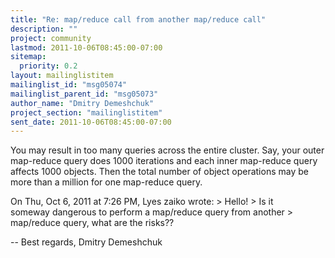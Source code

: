 ```yaml
---
title: "Re: map/reduce call from another map/reduce call"
description: ""
project: community
lastmod: 2011-10-06T08:45:00-07:00
sitemap:
  priority: 0.2
layout: mailinglistitem
mailinglist_id: "msg05074"
mailinglist_parent_id: "msg05073"
author_name: "Dmitry Demeshchuk"
project_section: "mailinglistitem"
sent_date: 2011-10-06T08:45:00-07:00
---
```



You may result in too many queries across the entire cluster. Say,
your outer map-reduce query does 1000 iterations and each inner
map-reduce query affects 1000 objects. Then the total number of object
operations may be more than a million for one map-reduce query.

On Thu, Oct 6, 2011 at 7:26 PM, Lyes zaiko  wrote:
&gt; Hello!
&gt; Is it someway dangerous to perform a map/reduce query from another
&gt; map/reduce query, what are the risks??


-- 
Best regards,
Dmitry Demeshchuk


